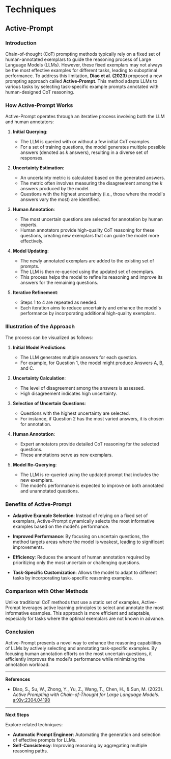 # Techniques

## Active-Prompt

### Introduction

Chain-of-thought (CoT) prompting methods typically rely on a fixed set of human-annotated exemplars to guide the reasoning process of Large Language Models (LLMs). However, these fixed exemplars may not always be the most effective examples for different tasks, leading to suboptimal performance. To address this limitation, **Diao et al. (2023)** proposed a new prompting approach called **Active-Prompt**. This method adapts LLMs to various tasks by selecting task-specific example prompts annotated with human-designed CoT reasoning.

### How Active-Prompt Works

Active-Prompt operates through an iterative process involving both the LLM and human annotators:

1. **Initial Querying**:

   - The LLM is queried with or without a few initial CoT examples.
   - For a set of training questions, the model generates multiple possible answers (denoted as *k* answers), resulting in a diverse set of responses.

2. **Uncertainty Estimation**:

   - An uncertainty metric is calculated based on the generated answers.
   - The metric often involves measuring the disagreement among the *k* answers produced by the model.
   - Questions with the highest uncertainty (i.e., those where the model's answers vary the most) are identified.

3. **Human Annotation**:

   - The most uncertain questions are selected for annotation by human experts.
   - Human annotators provide high-quality CoT reasoning for these questions, creating new exemplars that can guide the model more effectively.

4. **Model Updating**:

   - The newly annotated exemplars are added to the existing set of prompts.
   - The LLM is then re-queried using the updated set of exemplars.
   - This process helps the model to refine its reasoning and improve its answers for the remaining questions.

5. **Iterative Refinement**:

   - Steps 1 to 4 are repeated as needed.
   - Each iteration aims to reduce uncertainty and enhance the model's performance by incorporating additional high-quality exemplars.

### Illustration of the Approach

The process can be visualized as follows:

1. **Initial Model Predictions**:

   - The LLM generates multiple answers for each question.
   - For example, for Question 1, the model might produce Answers A, B, and C.

2. **Uncertainty Calculation**:

   - The level of disagreement among the answers is assessed.
   - High disagreement indicates high uncertainty.

3. **Selection of Uncertain Questions**:

   - Questions with the highest uncertainty are selected.
   - For instance, if Question 2 has the most varied answers, it is chosen for annotation.

4. **Human Annotation**:

   - Expert annotators provide detailed CoT reasoning for the selected questions.
   - These annotations serve as new exemplars.

5. **Model Re-Querying**:

   - The LLM is re-queried using the updated prompt that includes the new exemplars.
   - The model's performance is expected to improve on both annotated and unannotated questions.

### Benefits of Active-Prompt

- **Adaptive Example Selection**: Instead of relying on a fixed set of exemplars, Active-Prompt dynamically selects the most informative examples based on the model's performance.

- **Improved Performance**: By focusing on uncertain questions, the method targets areas where the model is weakest, leading to significant improvements.

- **Efficiency**: Reduces the amount of human annotation required by prioritizing only the most uncertain or challenging questions.

- **Task-Specific Customization**: Allows the model to adapt to different tasks by incorporating task-specific reasoning examples.

### Comparison with Other Methods

Unlike traditional CoT methods that use a static set of examples, Active-Prompt leverages active learning principles to select and annotate the most informative examples. This approach is more efficient and adaptable, especially for tasks where the optimal exemplars are not known in advance.

### Conclusion

Active-Prompt presents a novel way to enhance the reasoning capabilities of LLMs by actively selecting and annotating task-specific examples. By focusing human annotation efforts on the most uncertain questions, it efficiently improves the model's performance while minimizing the annotation workload.

---

**References**

- Diao, S., Su, W., Zhong, Y., Yu, Z., Wang, T., Chen, H., & Sun, M. (2023). *Active Prompting with Chain-of-Thought for Large Language Models*. [arXiv:2304.04198](https://arxiv.org/abs/2304.04198)

---

**Next Steps**

Explore related techniques:

- **Automatic Prompt Engineer**: Automating the generation and selection of effective prompts for LLMs.
- **Self-Consistency**: Improving reasoning by aggregating multiple reasoning paths.
